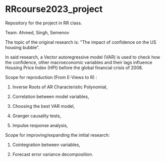 # RRcourse2023_project
Repository for the project in RR class. 

Team: Ahmed, Singh, Semenov

The topic of the original research is: "The impact of confidence on the US housing bubble”. 

In said research, a Vector autoregressive model (VAR) is used to check how the confidence, other macroeconomic variables and their 
lags influence Housing Price Index (HPI) before the global financial crisis of 2008. 

Scope for reproduction (From E-Views to R) :

  1.  Inverse Roots of AR Characteristic Polynomial,

  2.  Correlation between model variables,

  4.  Choosing the best VAR model,

  5.  Granger causality tests,

  6.  Impulse response analysis,

Scope for improving/expanding the initial research:
  
  1.  Cointegration between variables,
  
  2.  Forecast error variance decomposition.
